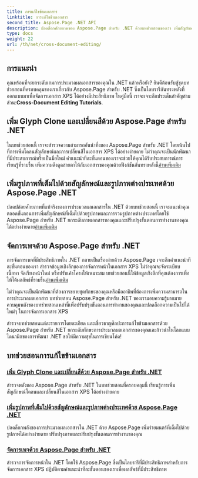 ```yaml
---
title: การแก้ไขข้ามเอกสาร
linktitle: การแก้ไขข้ามเอกสาร
second_title: Aspose.Page .NET API
description: ปลดล็อกศักยภาพของ Aspose.Page สำหรับ .NET ด้วยบทช่วยสอนของเรา เพิ่มสัญลักษณ์โคลน เปลี่ยนสี และจัดการหน้าต่างๆ ได้อย่างง่ายดายในเอกสาร XPS
type: docs
weight: 22
url: /th/net/cross-document-editing/
---
```


## การแนะนำ

 คุณพร้อมที่จะยกระดับเกมการประมวลผลเอกสารของคุณใน .NET แล้วหรือยัง? ยินดีต้อนรับสู่ชุดบทช่วยสอนที่ครอบคลุมของเราเกี่ยวกับ Aspose.Page สำหรับ .NET ซึ่งเป็นไลบรารีอันทรงพลังที่ออกแบบมาเพื่อจัดการเอกสาร XPS ได้อย่างมีประสิทธิภาพ ในคู่มือนี้ เราจะเจาะลึกประเด็นสำคัญสามส่วน:**Cross-Document Editing Tutorials**.

## เพิ่ม Glyph Clone และเปลี่ยนสีด้วย Aspose.Page สำหรับ .NET

 ในบทช่วยสอนนี้ เราจะสำรวจความสามารถอันน่าทึ่งของ Aspose.Page สำหรับ .NET โดยเน้นไปที่การเพิ่มโคลนสัญลักษณ์และการเปลี่ยนสีในเอกสาร XPS ได้อย่างง่ายดาย ไม่ว่าคุณจะเป็นนักพัฒนาที่มีประสบการณ์หรือเป็นมือใหม่ คำแนะนำทีละขั้นตอนของเราจะช่วยให้คุณได้รับประสบการณ์การเรียนรู้ที่ราบรื่น เพิ่มความดึงดูดสายตาให้กับเอกสารของคุณด้วยฟังก์ชันอันทรงพลังนี้[อ่านเพิ่มเติม](./add-glyph-clone-and-change-color/)

## เพิ่มรูปภาพที่เต็มไปด้วยสัญลักษณ์และรูปภาพต่างประเทศด้วย Aspose.Page .NET

ปลดปล่อยศักยภาพที่แท้จริงของการประมวลผลเอกสารใน .NET ด้วยบทช่วยสอนนี้ เราจะแนะนำคุณตลอดขั้นตอนการเพิ่มสัญลักษณ์ที่เต็มไปด้วยรูปภาพและการรวมรูปภาพต่างประเทศโดยใช้ Aspose.Page สำหรับ .NET ยกระดับภาพเอกสารของคุณและปรับปรุงขั้นตอนการทำงานของคุณได้อย่างง่ายดาย[อ่านเพิ่มเติม](./add-image-filled-glyph-and-foreign-image/)

## จัดการเพจด้วย Aspose.Page สำหรับ .NET

 การจัดการเพจที่มีประสิทธิภาพใน .NET กลายเป็นเรื่องง่ายด้วย Aspose.Page เจาะลึกคำแนะนำทีละขั้นตอนของเรา สำรวจข้อมูลเชิงลึกของการจัดการหน้าในเอกสาร XPS ไม่ว่าคุณจะจัดระเบียบเนื้อหา จัดเรียงหน้าใหม่ หรือปรับเค้าโครงให้เหมาะสม บทช่วยสอนนี้ให้ข้อมูลเชิงลึกที่คุณต้องการเพื่อให้ได้ผลลัพธ์ที่ราบรื่น[อ่านเพิ่มเติม](./manipulate-pages/)

ไม่ว่าคุณจะเป็นนักพัฒนาที่ต้องการขยายชุดทักษะของคุณหรือมืออาชีพที่ต้องการเพิ่มความสามารถในการประมวลผลเอกสาร บทช่วยสอน Aspose.Page สำหรับ .NET ของเรามอบความรู้มากมาย ควบคุมพลังของบทช่วยสอนเหล่านี้เพื่อปรับปรุงขั้นตอนการทำงานของคุณและปลดล็อกความเป็นไปได้ใหม่ๆ ในการจัดการเอกสาร XPS

สำรวจบทช่วยสอนแต่ละรายการโดยละเอียด และเชี่ยวชาญศิลปะการแก้ไขข้ามเอกสารด้วย Aspose.Page สำหรับ .NET ยกระดับทักษะการประมวลผลเอกสารของคุณและก้าวนำในโลกแบบไดนามิกของการพัฒนา .NET ขอให้มีความสุขในการเขียนโค้ด!
## บทช่วยสอนการแก้ไขข้ามเอกสาร
### [เพิ่ม Glyph Clone และเปลี่ยนสีด้วย Aspose.Page สำหรับ .NET](./add-glyph-clone-and-change-color/)
สำรวจพลังของ Aspose.Page สำหรับ .NET ในบทช่วยสอนที่ครอบคลุมนี้ เรียนรู้การเพิ่มสัญลักษณ์โคลนและเปลี่ยนสีในเอกสาร XPS ได้อย่างง่ายดาย
### [เพิ่มรูปภาพที่เต็มไปด้วยสัญลักษณ์และรูปภาพต่างประเทศด้วย Aspose.Page .NET](./add-image-filled-glyph-and-foreign-image/)
ปลดล็อกพลังของการประมวลผลเอกสารใน .NET ด้วย Aspose.Page เพิ่มร่ายมนตร์ที่เต็มไปด้วยรูปภาพได้อย่างง่ายดาย ปรับปรุงภาพและปรับปรุงขั้นตอนการทำงานของคุณ
### [จัดการเพจด้วย Aspose.Page สำหรับ .NET](./manipulate-pages/)
สำรวจการจัดการหน้าใน .NET โดยใช้ Aspose.Page ซึ่งเป็นไลบรารีที่มีประสิทธิภาพสำหรับการจัดการเอกสาร XPS ปฏิบัติตามคำแนะนำทีละขั้นตอนของเราเพื่อผลลัพธ์ที่มีประสิทธิภาพ